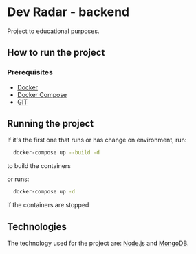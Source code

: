 # Dev Radar - backend

Project to educational purposes.

## How to run the project

### Prerequisites

- [Docker](https://docs.docker.com/)
- [Docker Compose](https://docs.docker.com/compose/)
- [GIT](https://git-scm.com/book/en/v2/Getting-Started-Installing-Git)

## Running the project

If it's the first one that runs or has change on environment, run:
```bash
  docker-compose up --build -d
```
to build the containers

or runs:
```bash
  docker-compose up -d
```
if the containers are stopped

## Technologies

The technology used for the project are: [Node.js](https://nodejs.org/en/) and [MongoDB](https://www.mongodb.com/).
